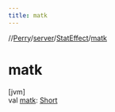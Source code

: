 ```yaml
---
title: matk
---
```

//[Perry](../../../index.html)/[server](../index.html)/[StatEffect](index.html)/[matk](matk.html)



# matk



[jvm]\
val [matk](matk.html): [Short](https://kotlinlang.org/api/latest/jvm/stdlib/kotlin/-short/index.html)




